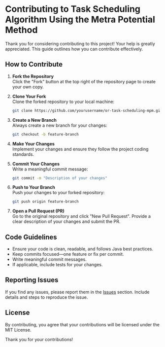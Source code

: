 # Contributing to Task Scheduling Algorithm Using the Metra Potential Method

Thank you for considering contributing to this project! Your help is greatly appreciated. This guide outlines how you
can contribute effectively.

## How to Contribute

1. **Fork the Repository**  
   Click the "Fork" button at the top right of the repository page to create your own copy.

2. **Clone Your Fork**  
   Clone the forked repository to your local machine:
   ```sh
   git clone https://github.com/yourusername/or-task-scheduling-mpm.git
   ```

3. **Create a New Branch**  
   Always create a new branch for your changes:
   ```sh
   git checkout -b feature-branch
   ```

4. **Make Your Changes**  
   Implement your changes and ensure they follow the project coding standards.

5. **Commit Your Changes**  
   Write a meaningful commit message:
   ```sh
   git commit -m "Description of your changes"
   ```

6. **Push to Your Branch**  
   Push your changes to your forked repository:
   ```sh
   git push origin feature-branch
   ```

7. **Open a Pull Request (PR)**  
   Go to the original repository and click "New Pull Request". Provide a clear description of your changes and submit
   the PR.

## Code Guidelines

- Ensure your code is clean, readable, and follows Java best practices.
- Keep commits focused—one feature or fix per commit.
- Write meaningful commit messages.
- If applicable, include tests for your changes.

## Reporting Issues

If you find any issues, please report them in the [Issues](https://github.com/rivon0507/or-task-scheduling-mpm/issues)
section. Include details and steps to reproduce the issue.

## License

By contributing, you agree that your contributions will be licensed under the MIT License.

Thank you for your contributions!
